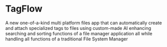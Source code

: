 # TagFlow
A new one-of-a-kind multi platform files app that can automatically create and attach specialized tags to files using custom-made AI enhancing searching and sorting functions of a file manager application all while handling all functions of a traditional File System Manager
